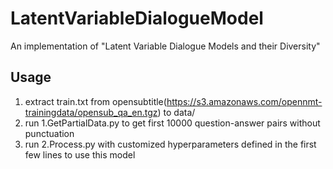 # LatentVariableDialogueModel
An implementation of "Latent Variable Dialogue Models and their Diversity"

## Usage
1. extract train.txt from opensubtitle(https://s3.amazonaws.com/opennmt-trainingdata/opensub_qa_en.tgz) to data/
2. run 1.GetPartialData.py to get first 10000 question-answer pairs without punctuation
3. run 2.Process.py with customized hyperparameters defined in the first few lines to use this model
